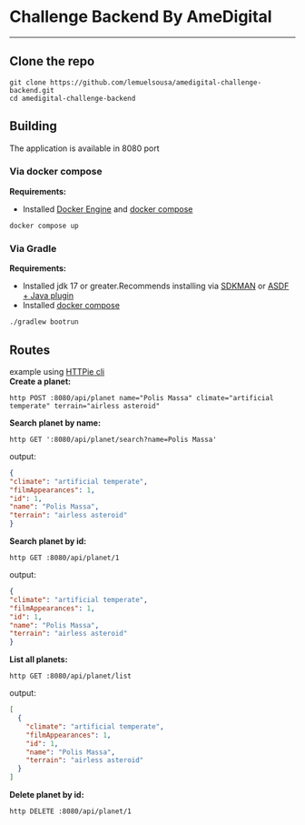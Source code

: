# Challenge Backend By AmeDigital
<hr>


## Clone the repo
```shell
git clone https://github.com/lemuelsousa/amedigital-challenge-backend.git
cd amedigital-challenge-backend
```

## Building
The application is available in 8080 port
### Via docker compose
**Requirements:** <br>
- Installed [Docker Engine](https://docs.docker.com/engine/) and [docker compose](https://docs.docker.com/compose/)
```shell
docker compose up
```
### Via Gradle
**Requirements:** <br>
- Installed jdk 17 or greater.Recommends installing via [SDKMAN](https://sdkman.io/install) or [ASDF + Java plugin](https://github.com/halcyon/asdf-java) 
- Installed [docker compose](https://docs.docker.com/compose/install/)
```shell
./gradlew bootrun
```

## Routes
example using [HTTPie cli](https://httpie.io/cli) <br>
**Create a planet:**
```shell
http POST :8080/api/planet name="Polis Massa" climate="artificial temperate" terrain="airless asteroid"
```
**Search planet by name:**
```shell
http GET ':8080/api/planet/search?name=Polis Massa'
```
output:
```json
{
"climate": "artificial temperate",
"filmAppearances": 1,
"id": 1,
"name": "Polis Massa",
"terrain": "airless asteroid"
}
```

**Search planet by id:**
```shell
http GET :8080/api/planet/1
```
output:
```json
{
"climate": "artificial temperate",
"filmAppearances": 1,
"id": 1,
"name": "Polis Massa",
"terrain": "airless asteroid"
}
```
**List all planets:**
```shell
http GET :8080/api/planet/list
```
output:
```json
[
  {
    "climate": "artificial temperate",
    "filmAppearances": 1,
    "id": 1,
    "name": "Polis Massa",
    "terrain": "airless asteroid"
  }
]
```

**Delete planet by id:**
```shell
http DELETE :8080/api/planet/1
```